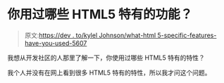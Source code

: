 # 你用过哪些 HTML5 特有的功能？

> 原文:[https://dev . to/kylel Johnson/what-html 5-specific-features-have-you-used-5607](https://dev.to/kyleljohnson/what-html5-specific-features-have-you-used-5607)

我想从开发社区的人那里了解一下，你使用过哪些 HTML5 特有的特性？

我个人并没有在网上看到很多 HTML5 特有的特性，所以我才问这个问题。